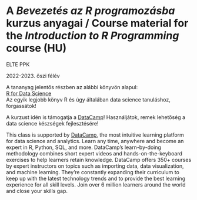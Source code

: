 # A *Bevezetés az R programozásba* kurzus anyagai / Course material for the *Introduction to R Programming* course (HU)

ELTE PPK 

2022-2023. őszi félév

A tananyag jelentős részben az alábbi könyvön alapul:   
[R for Data Science](https://r4ds.had.co.nz/)   
Az egyik legjobb könyv R és úgy általában data science tanuláshoz, forgassátok!

A kurzust idén is támogatja a [DataCamp](https://www.datacamp.com/)! Használjátok, remek lehetőség a data science készségek fejlesztésére!

This class is supported by [DataCamp](https://www.datacamp.com/), the most intuitive learning platform for data science and analytics. Learn any time, anywhere and become an expert in R, Python, SQL, and more. DataCamp’s learn-by-doing methodology combines short expert videos and hands-on-the-keyboard exercises to help learners retain knowledge. DataCamp offers 350+ courses by expert instructors on topics such as importing data, data visualization, and machine learning. They’re constantly expanding their curriculum to keep up with the latest technology trends and to provide the best learning experience for all skill levels. Join over 6 million learners around the world and close your skills gap.
